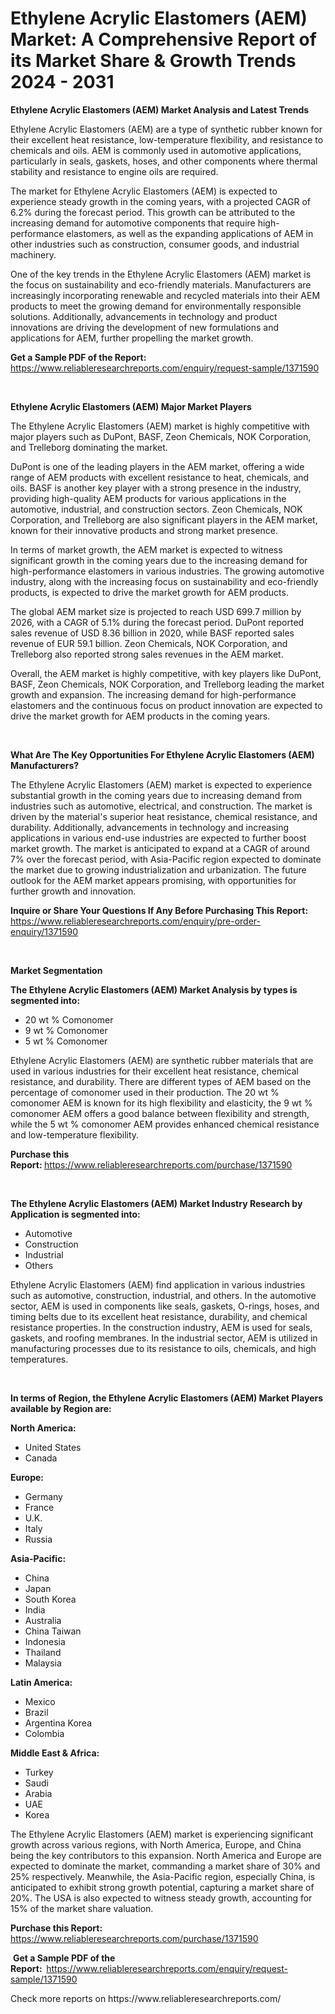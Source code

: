 <p><h1>Ethylene Acrylic Elastomers (AEM) Market: A Comprehensive Report of its Market Share & Growth Trends 2024 - 2031</h1></p><p><strong>Ethylene Acrylic Elastomers (AEM) Market Analysis and Latest Trends</strong></p>
<p><p>Ethylene Acrylic Elastomers (AEM) are a type of synthetic rubber known for their excellent heat resistance, low-temperature flexibility, and resistance to chemicals and oils. AEM is commonly used in automotive applications, particularly in seals, gaskets, hoses, and other components where thermal stability and resistance to engine oils are required.</p><p>The market for Ethylene Acrylic Elastomers (AEM) is expected to experience steady growth in the coming years, with a projected CAGR of 6.2% during the forecast period. This growth can be attributed to the increasing demand for automotive components that require high-performance elastomers, as well as the expanding applications of AEM in other industries such as construction, consumer goods, and industrial machinery.</p><p>One of the key trends in the Ethylene Acrylic Elastomers (AEM) market is the focus on sustainability and eco-friendly materials. Manufacturers are increasingly incorporating renewable and recycled materials into their AEM products to meet the growing demand for environmentally responsible solutions. Additionally, advancements in technology and product innovations are driving the development of new formulations and applications for AEM, further propelling the market growth.</p></p>
<p><strong>Get a Sample PDF of the Report:&nbsp;</strong> <a href="https://www.reliableresearchreports.com/enquiry/request-sample/1371590">https://www.reliableresearchreports.com/enquiry/request-sample/1371590</a></p>
<p>&nbsp;</p>
<p><strong>Ethylene Acrylic Elastomers (AEM) Major Market Players</strong></p>
<p><p>The Ethylene Acrylic Elastomers (AEM) market is highly competitive with major players such as DuPont, BASF, Zeon Chemicals, NOK Corporation, and Trelleborg dominating the market. </p><p>DuPont is one of the leading players in the AEM market, offering a wide range of AEM products with excellent resistance to heat, chemicals, and oils. BASF is another key player with a strong presence in the industry, providing high-quality AEM products for various applications in the automotive, industrial, and construction sectors. Zeon Chemicals, NOK Corporation, and Trelleborg are also significant players in the AEM market, known for their innovative products and strong market presence.</p><p>In terms of market growth, the AEM market is expected to witness significant growth in the coming years due to the increasing demand for high-performance elastomers in various industries. The growing automotive industry, along with the increasing focus on sustainability and eco-friendly products, is expected to drive the market growth for AEM products.</p><p>The global AEM market size is projected to reach USD 699.7 million by 2026, with a CAGR of 5.1% during the forecast period. DuPont reported sales revenue of USD 8.36 billion in 2020, while BASF reported sales revenue of EUR 59.1 billion. Zeon Chemicals, NOK Corporation, and Trelleborg also reported strong sales revenues in the AEM market.</p><p>Overall, the AEM market is highly competitive, with key players like DuPont, BASF, Zeon Chemicals, NOK Corporation, and Trelleborg leading the market growth and expansion. The increasing demand for high-performance elastomers and the continuous focus on product innovation are expected to drive the market growth for AEM products in the coming years.</p></p>
<p>&nbsp;</p>
<p><strong>What Are The Key Opportunities For Ethylene Acrylic Elastomers (AEM) Manufacturers?</strong></p>
<p><p>The Ethylene Acrylic Elastomers (AEM) market is expected to experience substantial growth in the coming years due to increasing demand from industries such as automotive, electrical, and construction. The market is driven by the material's superior heat resistance, chemical resistance, and durability. Additionally, advancements in technology and increasing applications in various end-use industries are expected to further boost market growth. The market is anticipated to expand at a CAGR of around 7% over the forecast period, with Asia-Pacific region expected to dominate the market due to growing industrialization and urbanization. The future outlook for the AEM market appears promising, with opportunities for further growth and innovation.</p></p>
<p><strong>Inquire or Share Your Questions If Any Before Purchasing This Report:</strong> <a href="https://www.reliableresearchreports.com/enquiry/pre-order-enquiry/1371590">https://www.reliableresearchreports.com/enquiry/pre-order-enquiry/1371590</a></p>
<p>&nbsp;</p>
<p><strong>Market Segmentation</strong></p>
<p><strong>The Ethylene Acrylic Elastomers (AEM) Market Analysis by types is segmented into:</strong></p>
<p><ul><li>20 wt % Comonomer</li><li>9 wt % Comonomer</li><li>5 wt % Comonomer</li></ul></p>
<p><p>Ethylene Acrylic Elastomers (AEM) are synthetic rubber materials that are used in various industries for their excellent heat resistance, chemical resistance, and durability. There are different types of AEM based on the percentage of comonomer used in their production. The 20 wt % comonomer AEM is known for its high flexibility and elasticity, the 9 wt % comonomer AEM offers a good balance between flexibility and strength, while the 5 wt % comonomer AEM provides enhanced chemical resistance and low-temperature flexibility.</p></p>
<p><strong>Purchase this Report:&nbsp;</strong><a href="https://www.reliableresearchreports.com/purchase/1371590">https://www.reliableresearchreports.com/purchase/1371590</a></p>
<p>&nbsp;</p>
<p><strong>The Ethylene Acrylic Elastomers (AEM) Market Industry Research by Application is segmented into:</strong></p>
<p><ul><li>Automotive</li><li>Construction</li><li>Industrial</li><li>Others</li></ul></p>
<p><p>Ethylene Acrylic Elastomers (AEM) find application in various industries such as automotive, construction, industrial, and others. In the automotive sector, AEM is used in components like seals, gaskets, O-rings, hoses, and timing belts due to its excellent heat resistance, durability, and chemical resistance properties. In the construction industry, AEM is used for seals, gaskets, and roofing membranes. In the industrial sector, AEM is utilized in manufacturing processes due to its resistance to oils, chemicals, and high temperatures.</p></p>
<p>&nbsp;</p>
<p><strong>In terms of Region, the Ethylene Acrylic Elastomers (AEM) Market Players available by Region are:</strong></p>
<p>
    <p> <strong> North America: </strong>
        <ul>
            <li>United States</li>
            <li>Canada</li>
        </ul>
        </p> 
    <p> <strong> Europe: </strong>
        <ul>
            <li>Germany</li>
            <li>France</li>
            <li>U.K.</li>
            <li>Italy</li>
            <li>Russia</li>
        </ul>
        </p> 
    <p> <strong> Asia-Pacific: </strong>
        <ul>
            <li>China</li>
            <li>Japan</li>
            <li>South Korea</li>
            <li>India</li>
            <li>Australia</li>
            <li>China Taiwan</li>
            <li>Indonesia</li>
            <li>Thailand</li>
            <li>Malaysia</li>
        </ul>
        </p> 
    <p> <strong> Latin America: </strong>
        <ul>
            <li>Mexico</li>
            <li>Brazil</li>
            <li>Argentina Korea</li>
            <li>Colombia</li>
        </ul>
        </p> 
    <p> <strong> Middle East & Africa: </strong>
        <ul>
            <li>Turkey</li>
            <li>Saudi</li>
            <li>Arabia</li>
            <li>UAE</li>
            <li>Korea</li>
        </ul>
    </p>
    </p>
<p><p>The Ethylene Acrylic Elastomers (AEM) market is experiencing significant growth across various regions, with North America, Europe, and China being the key contributors to this expansion. North America and Europe are expected to dominate the market, commanding a market share of 30% and 25% respectively. Meanwhile, the Asia-Pacific region, especially China, is anticipated to exhibit strong growth potential, capturing a market share of 20%. The USA is also expected to witness steady growth, accounting for 15% of the market share valuation.</p></p>
<p><strong>Purchase this Report: </strong><a href="https://www.reliableresearchreports.com/purchase/1371590">https://www.reliableresearchreports.com/purchase/1371590</a></p>
<p>&nbsp;<strong>Get a Sample PDF of the Report:&nbsp;&nbsp;</strong><a href="https://www.reliableresearchreports.com/enquiry/request-sample/1371590">https://www.reliableresearchreports.com/enquiry/request-sample/1371590</a></p>
<p><strong></strong></p>
<p>Check more reports on https://www.reliableresearchreports.com/</p>